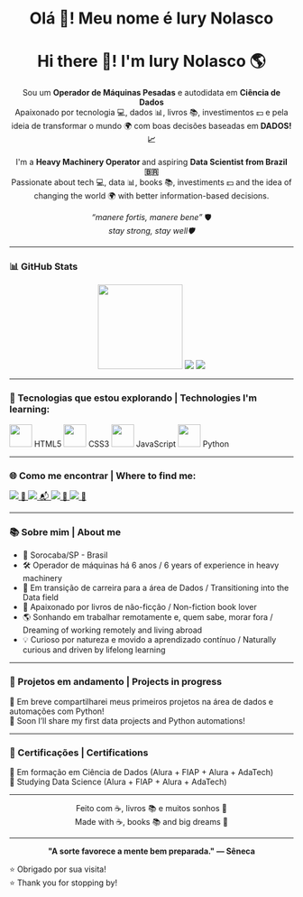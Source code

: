 <h1 align="center">Olá 👋! Meu nome é Iury Nolasco</h1>
<h1 align="center">Hi there 👋! I'm Iury Nolasco 🌎</h1>

<p align="center">
  Sou um <strong>Operador de Máquinas Pesadas</strong> e autodidata em <strong>Ciência de Dados</strong><br>
  Apaixonado por tecnologia 💻, dados 📊, livros 📚, investimentos 💵 e pela ideia de transformar o mundo 🌍 com boas decisões baseadas em <strong>DADOS! 📈</strong><br><br>
  I'm a <strong>Heavy Machinery Operator </strong> and aspiring <strong>Data Scientist from Brazil 🇧🇷</strong><br>
  Passionate about tech 💻, data 📊, books 📚,  investiments 💵 and the idea of changing the world 🌍 with better information-based decisions.
</p>

<p align="center"><em>“manere fortis, manere bene”</em> 🛡️<br><em>stay strong, stay well🛡️</em></p>

---

### 📊 GitHub Stats

<div align="center">
  <img height="150em" src="https://github-readme-stats.vercel.app/api?username=iuryCN&show_icons=true&theme=tokyonight&count_private=true"/>
  <img src="https://github-readme-stats.vercel.app/api/top-langs/?username=iuryCN&layout=donut&theme=tokyonight" />
  <img src="https://github-readme-streak-stats.herokuapp.com/?user=iuryCN&theme=tokyonight&hide_border=false" />
</div>

---

### 🚀 Tecnologias que estou explorando | Technologies I'm learning:

<p align="left">
  <img src="https://cdn.jsdelivr.net/gh/devicons/devicon/icons/html5/html5-original.svg" width="40" height="40"/> HTML5  
  <img src="https://cdn.jsdelivr.net/gh/devicons/devicon/icons/css3/css3-original.svg" width="40" height="40"/> CSS3  
  <img src="https://cdn.jsdelivr.net/gh/devicons/devicon/icons/javascript/javascript-original.svg" width="40" height="40"/> JavaScript  
  <img src="https://cdn.jsdelivr.net/gh/devicons/devicon/icons/python/python-original.svg" width="40" height="40"/> Python  
</p>

---

### 🌐 Como me encontrar | Where to find me:

<p>
  <a href="https://www.linkedin.com/in/iurycn/" target="_blank">
    <img src="https://img.shields.io/badge/LinkedIn-0077B5?style=for-the-badge&logo=linkedin&logoColor=white"/> 🔗
  </a>
  <a href="mailto:iurycn2001@gmail.com">
    <img src="https://img.shields.io/badge/Gmail-D14836?style=for-the-badge&logo=gmail&logoColor=white"/> 📬
  </a>
  <a href="https://www.instagram.com/iurycn_/" target="_blank">
    <img src="https://img.shields.io/badge/Instagram-E4405F?style=for-the-badge&logo=instagram&logoColor=white"/> 📸
  </a>
  <a href="https://www.skoob.com.br/usuario/6865315" target="_blank">
    <img src="https://img.shields.io/badge/Skoob-00BFFF?style=for-the-badge&logo=bookstack&logoColor=white"/> 📖
  </a>
</p>

---

### 📚 Sobre mim | About me

- 📍 Sorocaba/SP - Brasil  
- 🛠️ Operador de máquinas há 6 anos / 6 years of experience in heavy machinery  
- 🎯 Em transição de carreira para a área de Dados / Transitioning into the Data field  
- 📖 Apaixonado por livros de não-ficção / Non-fiction book lover  
- 🌎 Sonhando em trabalhar remotamente e, quem sabe, morar fora / Dreaming of working remotely and living abroad  
- 💡 Curioso por natureza e movido a aprendizado contínuo / Naturally curious and driven by lifelong learning  

---

### 🧠 Projetos em andamento | Projects in progress

🚧 Em breve compartilharei meus primeiros projetos na área de dados e automações com Python!  
🚧 Soon I’ll share my first data projects and Python automations!

---

### 🏅 Certificações | Certifications

📜 Em formação em Ciência de Dados (Alura + FIAP + Alura + AdaTech)  
📜 Studying Data Science (Alura + FIAP + Alura + AdaTech)

---

<p align="center">
  Feito com ☕, livros 📚 e muitos sonhos 🚀<br>
  Made with ☕, books 📚 and big dreams 🚀
</p>

---
<p align="center">
<strong>"A sorte favorece a mente bem preparada."
— Sêneca</strong>
</p>

⭐ Obrigado por sua visita!  
⭐ Thank you for stopping by!

